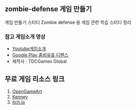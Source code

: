 ## zombie-defense 게임 만들기

게임 만들기 스터디
Zombie defense 용 게임 관련 학습 스터디 정리



### 참고 게임소개 영상

- [Youtube게임소개](https://youtu.be/_G-loAXmpnI)
- [Google Play 좀비유휴 디펜스](https://play.google.com/store/apps/details?id=tdcgame.zombie.idle.defense)
- 제작사 : TDCGames Global


무료 게임 리소스 링크
---
 1. [OpenGameArt](https://opengameart.org)
 2. [Kenney](https://www.kenney.nl/)
 3. [itch.io](https://itch.io/game-assets/free)

